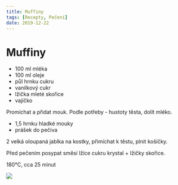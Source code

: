```yaml
---
title: Muffiny
tags: [Recepty, Pečení]
date: 2019-12-22
---
```


# Muffiny

* 100 ml mléka
* 100 ml oleje
* půl hrnku cukru
* vanilkový cukr
* lžička mleté skořice
* vajíčko

Promíchat a přidat mouk. Podle potřeby - hustoty těsta, dolít mléko.

* 1,5 hrnku hladké mouky
* prášek do pečiva

2 velká oloupaná jablka na kostky, přimíchat k těstu, plnit košíčky.

Před pečením posypat směsí lžíce cukru krystal + lžičky skořice.

180°C, cca 25 minut

<img src="/Pečení/Hrníčkový perník.jpg" class="img-fluid ml-2 rounded">
